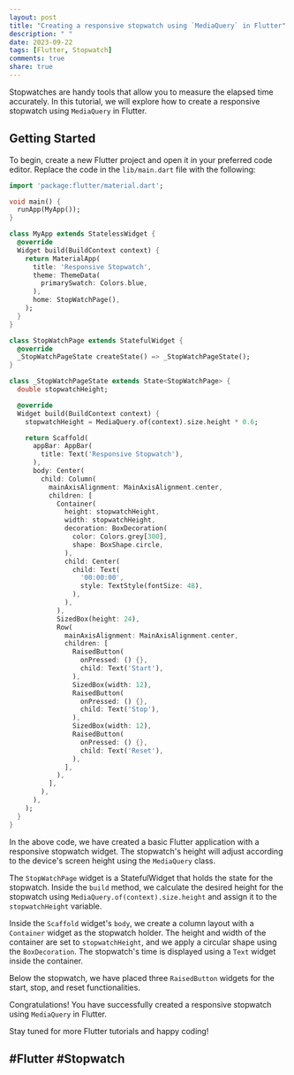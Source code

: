 ```yaml
---
layout: post
title: "Creating a responsive stopwatch using `MediaQuery` in Flutter"
description: " "
date: 2023-09-22
tags: [Flutter, Stopwatch]
comments: true
share: true
---
```


Stopwatches are handy tools that allow you to measure the elapsed time accurately. In this tutorial, we will explore how to create a responsive stopwatch using `MediaQuery` in Flutter.

## Getting Started

To begin, create a new Flutter project and open it in your preferred code editor. Replace the code in the `lib/main.dart` file with the following:

```dart
import 'package:flutter/material.dart';

void main() {
  runApp(MyApp());
}

class MyApp extends StatelessWidget {
  @override
  Widget build(BuildContext context) {
    return MaterialApp(
      title: 'Responsive Stopwatch',
      theme: ThemeData(
        primarySwatch: Colors.blue,
      ),
      home: StopWatchPage(),
    );
  }
}

class StopWatchPage extends StatefulWidget {
  @override
  _StopWatchPageState createState() => _StopWatchPageState();
}

class _StopWatchPageState extends State<StopWatchPage> {
  double stopwatchHeight;

  @override
  Widget build(BuildContext context) {
    stopwatchHeight = MediaQuery.of(context).size.height * 0.6;

    return Scaffold(
      appBar: AppBar(
        title: Text('Responsive Stopwatch'),
      ),
      body: Center(
        child: Column(
          mainAxisAlignment: MainAxisAlignment.center,
          children: [
            Container(
              height: stopwatchHeight,
              width: stopwatchHeight,
              decoration: BoxDecoration(
                color: Colors.grey[300],
                shape: BoxShape.circle,
              ),
              child: Center(
                child: Text(
                  '00:00:00',
                  style: TextStyle(fontSize: 48),
                ),
              ),
            ),
            SizedBox(height: 24),
            Row(
              mainAxisAlignment: MainAxisAlignment.center,
              children: [
                RaisedButton(
                  onPressed: () {},
                  child: Text('Start'),
                ),
                SizedBox(width: 12),
                RaisedButton(
                  onPressed: () {},
                  child: Text('Stop'),
                ),
                SizedBox(width: 12),
                RaisedButton(
                  onPressed: () {},
                  child: Text('Reset'),
                ),
              ],
            ),
          ],
        ),
      ),
    );
  }
}
```

In the above code, we have created a basic Flutter application with a responsive stopwatch widget. The stopwatch's height will adjust according to the device's screen height using the `MediaQuery` class.

The `StopWatchPage` widget is a StatefulWidget that holds the state for the stopwatch. Inside the `build` method, we calculate the desired height for the stopwatch using `MediaQuery.of(context).size.height` and assign it to the `stopwatchHeight` variable.

Inside the `Scaffold` widget's `body`, we create a column layout with a `Container` widget as the stopwatch holder. The height and width of the container are set to `stopwatchHeight`, and we apply a circular shape using the `BoxDecoration`. The stopwatch's time is displayed using a `Text` widget inside the container.

Below the stopwatch, we have placed three `RaisedButton` widgets for the start, stop, and reset functionalities.

Congratulations! You have successfully created a responsive stopwatch using `MediaQuery` in Flutter.

Stay tuned for more Flutter tutorials and happy coding!

## #Flutter #Stopwatch